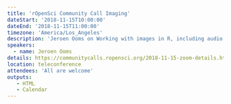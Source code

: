 ```yaml
---
title: 'rOpenSci Community Call Imaging'
dateStart: '2018-11-15T10:00:00'
dateEnd: '2018-11-15T11:00:00'
timezone: 'America/Los_Angeles'
description: 'Jeroen Ooms on Working with images in R, including audio and video'
speakers:
  - name: Jeroen Ooms
details: https://communitycalls.ropensci.org/2018-11-15-zoom-details.html
location: teleconference
attendees: 'All are welcome'
outputs: 
   - HTML
   - Calendar
---
```

